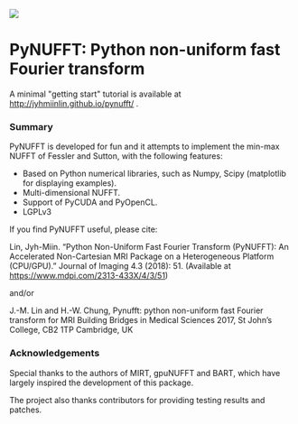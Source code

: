 ![](g5738.jpeg)
# PyNUFFT: Python non-uniform fast Fourier transform

A minimal "getting start" tutorial is available at http://jyhmiinlin.github.io/pynufft/ .
 
### Summary

PyNUFFT is developed for fun and it attempts to implement the min-max NUFFT of Fessler and Sutton, with the following features:

- Based on Python numerical libraries, such as Numpy, Scipy (matplotlib for displaying examples).
- Multi-dimensional NUFFT.
- Support of PyCUDA and PyOpenCL. 
- LGPLv3

If you find PyNUFFT useful, please cite:

Lin, Jyh-Miin. “Python Non-Uniform Fast Fourier Transform (PyNUFFT): An Accelerated Non-Cartesian MRI Package on a Heterogeneous Platform (CPU/GPU).” Journal of Imaging 4.3 (2018): 51. (Available at https://www.mdpi.com/2313-433X/4/3/51)

and/or

J.-M. Lin and H.-W. Chung, Pynufft: python non-uniform fast Fourier transform for MRI Building Bridges in Medical Sciences 2017, St John’s College, CB2 1TP Cambridge, UK

### Acknowledgements

Special thanks to the authors of MIRT, gpuNUFFT and BART, which have largely inspired the development of this package. 

The project also thanks contributors for providing testing results and patches. 

<!--

### Related projects

The PyNUFFT package has currently been used by signal processing experts, astronomers, and physicists for building their applications. 

1. Online PySAP-MRI reconstruction (https://github.com/CEA-COSMIC/pysap-mri, which enjoys the speed of PyNUFFT.) 
2. Accelerated tomography
3. Radiation distribution 
4. Machine learning based MRI reconstruction (https://www.researchgate.net/publication/335473585_A_deep_learning_approach_for_reconstruction_of_undersampled_Cartesian_and_Radial_data)
5. Spiral off-resonance correction
6. For motion estimation (NUFFT adjoint + SPyNET) (https://pubmed.ncbi.nlm.nih.gov/32408295/)
7. PyNUFFT was used in ISMRM reproducible study group and was mentioned in "Stikov, Nikola, Joshua D. Trzasko, and Matt A. Bernstein. "Reproducibility and the future of MRI research." Magnetic resonance in medicine 82.6 (2019): 1981-1983."

Open-source Python software is nice for delivering your products. So try PyNUFFT today!


-->
